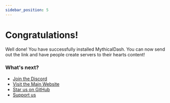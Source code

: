 ```yaml
---
sidebar_position: 5
---
```

# Congratulations!

Well done! You have successfully installed MythicalDash. You can now send out the link and have people create servers to their hearts content!

### What's next?
 - [Join the Discord](https://discord.gg/eWUYVEZVxz)
 - [Visit the Main Website](https://mythicalsystems.me)
 - [Star us on GitHub](https://github.com/mythicalltd/mythicaldash)
 - [Support us](https://github.com/sponsors/nayskutzu)
 